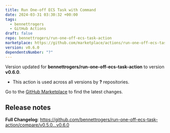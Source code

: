 ```yaml
---
title: Run One-off ECS Task with Command
date: 2024-03-31 03:30:32 +00:00
tags:
  - bennettrogers
  - GitHub Actions
draft: false
repo: bennettrogers/run-one-off-ecs-task-action
marketplace: https://github.com/marketplace/actions/run-one-off-ecs-task-with-command
version: v0.6.0
dependentsNumber: "?"
---
```



Version updated for **bennettrogers/run-one-off-ecs-task-action** to version **v0.6.0**.
- This action is used across all versions by **?** repositories.

Go to the [GitHub Marketplace](https://github.com/marketplace/actions/run-one-off-ecs-task-with-command) to find the latest changes.

## Release notes

**Full Changelog**: https://github.com/bennettrogers/run-one-off-ecs-task-action/compare/v0.5.0...v0.6.0
